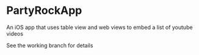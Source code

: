 # PartyRockApp
An iOS app that uses table view and web views to embed a list of youtube videos 

See the working branch for details

